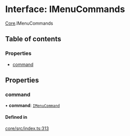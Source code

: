 # Interface: IMenuCommands

[Core](../modules/Core.md).IMenuCommands

## Table of contents

### Properties

- [command](Core.IMenuCommands.md#command)

## Properties

### command

• **command**: [`IMenuCommand`](Core.IMenuCommand.md)

#### Defined in

[core/src/index.ts:313](https://github.com/iniquitybbs/iniquity/blob/d1c5f72/packages/core/src/index.ts#L313)

